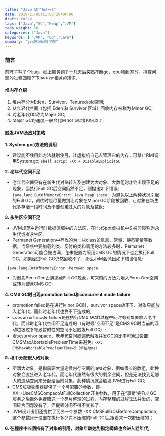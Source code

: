 ```yaml
---
title: "Jave GC了解(一)"
date: 2019-11-05T11:03:20+08:00
draft: false
tags: ["Java","GC","Heap","JVM"]
tags_weight: 66
categories: ["Java"]
keywords: [ "JVM", "GC","Java"]
summary: "jvm垃圾回收了解"
---
```


### **前言**
前阵子写了个bug，线上服务跑了十几天后突然不断gc，cpu嗨到90%，排查问题的过程回顾了下java gc相关的知识。

#### **堆内存介绍**
1. 堆内存分为Eden，Survivor，Tenured/old空间;
2. 从年轻代空间（包括 Eden 和 Survivor 区域）回收内存被称为 Minor GC;
3. 对老年代GC称为Major GC;
4. Major GC的速度一般会比Minor GC慢10倍以上;

#### **触发JVM及应对策略**
**1. System.gc()方法的调用**
   
   - 建议能不使用此方法就别使用，让虚拟机自己去管理它的内存，可禁止RMI调用System.gc;
    ```shell script
    -XX:+ DisableExplicitGC
    ```

**2. 老年代空间不足**

   - 老年代空间只有在新生代对象转入及创建为大对象、大数组时才会出现不足的现象，当执行Full GC后空间仍然不足，则抛出如下错误;
    ```
    java.lang.OutOfMemoryError: Java heap space
    ```
    - 为避免以上两种状况引起的Full GC，调优时应尽量做到让对象在Minor GC阶段被回收、让对象在新生代多存活一段时间及不要创建过大的对象及数组;

**3. 永生区空间不足**
    
   - JVM规范中运行时数据区域中的方法区，在HotSpot虚拟机中又被习惯称为永生代或者永生区;
   - Permanet Generation中存放的为一些class的信息、常量、静态变量等数据，当系统中要加载的类、反射的类和调用的方法较多时，Permanet Generation可能会被占满，在未配置为采用CMS GC的情况下也会执行Full GC。如果经过Full GC仍然回收不了，那么JVM会抛出如下错误信息:
   ```
    java.lang.OutOfMemoryError: PermGen space
   ```
   - 为避免Perm Gen占满造成Full GC现象，可采用的方法为增大Perm Gen空间或转为使用CMS GC;

**4. CMS GC时出现promotion failed和concurrent mode failure**
    
   - promotion failed是在进行Minor GC时，survivor space放不下、对象只能放入老年代，而此时老年代也放不下造成的;
   - concurrent mode failure是在执行CMS GC的过程中同时有对象要放入老年代，而此时老年代空间不足造成的（有时候“空间不足”是CMS GC时当前的浮动垃圾过多导致暂时性的空间不足触发Full GC）;
   - 增大survivor space、老年代空间或调低触发并发GC的比率可通过设置CMSMaxAbortablePrecleanTime来避免;
    ```
    -XX: CMSMaxAbortablePrecleanTime=5（单位为ms）
    ```

**5. 堆中分配很大的对象**
    
   - 所谓大对象，是指需要大量连续内存空间的java对象，例如很长的数组，此种对象会直接进入老年代，而老年代虽然有很大的剩余空间，但是无法找到足够大的连续空间来分配给当前对象，此种情况就会触发JVM进行Full GC;
   - CMS垃圾收集器提供了一个可配置的参数，即-XX:+UseCMSCompactAtFullCollection开关参数，用于在“享受”完Full GC服务之后额外免费赠送一个碎片整理的过程，内存整理的过程无法并发的，空间碎片问题没有了，但提顿时间不得不变长了;
   - JVM设计者们还提供了另外一个参数 -XX:CMSFullGCsBeforeCompaction,这个参数用于设置在执行多少次不压缩的Full GC后,跟着来一次带压缩的；

**6. 在程序中长期持有了对象的引用，对象年龄达到指定阈值也会进入老年代;**

